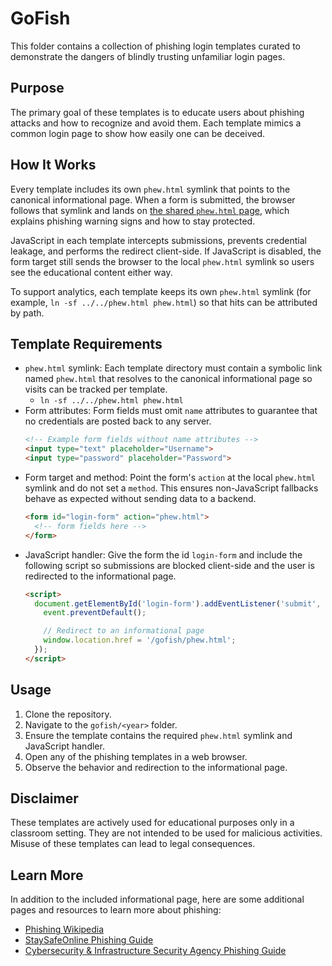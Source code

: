 # GoFish

This folder contains a collection of phishing login templates curated to demonstrate the dangers of blindly trusting unfamiliar login pages.

## Purpose

The primary goal of these templates is to educate users about phishing attacks and how to recognize and avoid them. Each template mimics a common login page to show how easily one can be deceived.

## How It Works

Every template includes its own `phew.html` symlink that points to the canonical informational page. When a form is submitted, the browser follows that symlink and lands on [the shared `phew.html` page](https://crlf.wtf/gofish/phew.html), which explains phishing warning signs and how to stay protected.

JavaScript in each template intercepts submissions, prevents credential leakage, and performs the redirect client-side. If JavaScript is disabled, the form target still sends the browser to the local `phew.html` symlink so users see the educational content either way.

To support analytics, each template keeps its own `phew.html` symlink (for example, `ln -sf ../../phew.html phew.html`) so that hits can be attributed by path.

## Template Requirements

- `phew.html` symlink: Each template directory must contain a symbolic link named `phew.html` that resolves to the canonical informational page so visits can be tracked per template.
  - `ln -sf ../../phew.html phew.html`
- Form attributes: Form fields must omit `name` attributes to guarantee that no credentials are posted back to any server.
  ```html
  <!-- Example form fields without name attributes -->
  <input type="text" placeholder="Username">
  <input type="password" placeholder="Password">
  ```
- Form target and method: Point the form's `action` at the local `phew.html` symlink and do not set a `method`. This ensures non-JavaScript fallbacks behave as expected without sending data to a backend.
  ```html
  <form id="login-form" action="phew.html">
    <!-- form fields here -->
  </form>
  ``` 
- JavaScript handler: Give the form the id `login-form` and include the following script so submissions are blocked client-side and the user is redirected to the informational page.
  ```html
  <script>
    document.getElementById('login-form').addEventListener('submit', function (event) {
      event.preventDefault();

      // Redirect to an informational page
      window.location.href = '/gofish/phew.html';
    });
  </script>
  ```

## Usage

1. Clone the repository.
2. Navigate to the `gofish/<year>` folder.
3. Ensure the template contains the required `phew.html` symlink and JavaScript handler.
4. Open any of the phishing templates in a web browser.
5. Observe the behavior and redirection to the informational page.

## Disclaimer

These templates are actively used for educational purposes only in a classroom setting. They are not intended to be used for malicious activities. Misuse of these templates can lead to legal consequences.

## Learn More

In addition to the included informational page, here are some additional pages and resources to learn more about phishing:

- [Phishing Wikipedia](https://en.wikipedia.org/wiki/Phishing)
- [StaySafeOnline Phishing Guide](https://staysafeonline.org/theft-fraud-cybercrime/phishing/)
- [Cybersecurity & Infrastructure Security Agency Phishing Guide](https://www.cisa.gov/secure-our-world/recognize-and-report-phishing)
